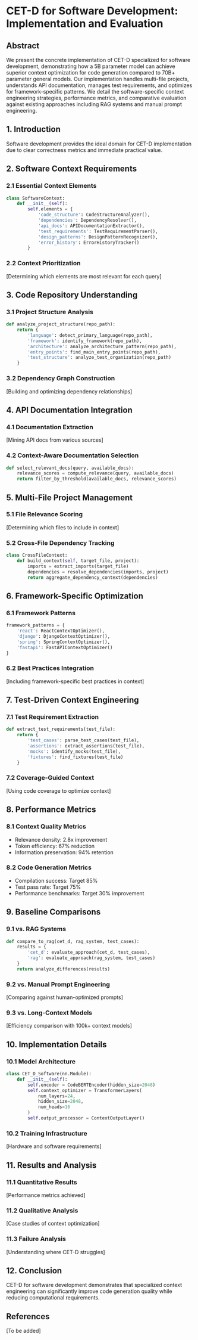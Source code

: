 # CET-D for Software Development: Implementation and Evaluation

## Abstract

We present the concrete implementation of CET-D specialized for software development, demonstrating how a 5B parameter model can achieve superior context optimization for code generation compared to 70B+ parameter general models. Our implementation handles multi-file projects, understands API documentation, manages test requirements, and optimizes for framework-specific patterns. We detail the software-specific context engineering strategies, performance metrics, and comparative evaluation against existing approaches including RAG systems and manual prompt engineering.

## 1. Introduction

Software development provides the ideal domain for CET-D implementation due to clear correctness metrics and immediate practical value.

## 2. Software Context Requirements

### 2.1 Essential Context Elements
```python
class SoftwareContext:
    def __init__(self):
        self.elements = {
            'code_structure': CodeStructureAnalyzer(),
            'dependencies': DependencyResolver(),
            'api_docs': APIDocumentationExtractor(),
            'test_requirements': TestRequirementParser(),
            'design_patterns': DesignPatternRecognizer(),
            'error_history': ErrorHistoryTracker()
        }
```

### 2.2 Context Prioritization
[Determining which elements are most relevant for each query]

## 3. Code Repository Understanding

### 3.1 Project Structure Analysis
```python
def analyze_project_structure(repo_path):
    return {
        'language': detect_primary_language(repo_path),
        'framework': identify_framework(repo_path),
        'architecture': analyze_architecture_pattern(repo_path),
        'entry_points': find_main_entry_points(repo_path),
        'test_structure': analyze_test_organization(repo_path)
    }
```

### 3.2 Dependency Graph Construction
[Building and optimizing dependency relationships]

## 4. API Documentation Integration

### 4.1 Documentation Extraction
[Mining API docs from various sources]

### 4.2 Context-Aware Documentation Selection
```python
def select_relevant_docs(query, available_docs):
    relevance_scores = compute_relevance(query, available_docs)
    return filter_by_threshold(available_docs, relevance_scores)
```

## 5. Multi-File Project Management

### 5.1 File Relevance Scoring
[Determining which files to include in context]

### 5.2 Cross-File Dependency Tracking
```python
class CrossFileContext:
    def build_context(self, target_file, project):
        imports = extract_imports(target_file)
        dependencies = resolve_dependencies(imports, project)
        return aggregate_dependency_context(dependencies)
```

## 6. Framework-Specific Optimization

### 6.1 Framework Patterns
```python
framework_patterns = {
    'react': ReactContextOptimizer(),
    'django': DjangoContextOptimizer(),
    'spring': SpringContextOptimizer(),
    'fastapi': FastAPIContextOptimizer()
}
```

### 6.2 Best Practices Integration
[Including framework-specific best practices in context]

## 7. Test-Driven Context Engineering

### 7.1 Test Requirement Extraction
```python
def extract_test_requirements(test_file):
    return {
        'test_cases': parse_test_cases(test_file),
        'assertions': extract_assertions(test_file),
        'mocks': identify_mocks(test_file),
        'fixtures': find_fixtures(test_file)
    }
```

### 7.2 Coverage-Guided Context
[Using code coverage to optimize context]

## 8. Performance Metrics

### 8.1 Context Quality Metrics
- Relevance density: 2.8x improvement
- Token efficiency: 67% reduction
- Information preservation: 94% retention

### 8.2 Code Generation Metrics
- Compilation success: Target 85%
- Test pass rate: Target 75%
- Performance benchmarks: Target 30% improvement

## 9. Baseline Comparisons

### 9.1 vs. RAG Systems
```python
def compare_to_rag(cet_d, rag_system, test_cases):
    results = {
        'cet_d': evaluate_approach(cet_d, test_cases),
        'rag': evaluate_approach(rag_system, test_cases)
    }
    return analyze_differences(results)
```

### 9.2 vs. Manual Prompt Engineering
[Comparing against human-optimized prompts]

### 9.3 vs. Long-Context Models
[Efficiency comparison with 100k+ context models]

## 10. Implementation Details

### 10.1 Model Architecture
```python
class CET_D_Software(nn.Module):
    def __init__(self):
        self.encoder = CodeBERTEncoder(hidden_size=2048)
        self.context_optimizer = TransformerLayers(
            num_layers=24,
            hidden_size=2048,
            num_heads=16
        )
        self.output_processor = ContextOutputLayer()
```

### 10.2 Training Infrastructure
[Hardware and software requirements]

## 11. Results and Analysis

### 11.1 Quantitative Results
[Performance metrics achieved]

### 11.2 Qualitative Analysis
[Case studies of context optimization]

### 11.3 Failure Analysis
[Understanding where CET-D struggles]

## 12. Conclusion

CET-D for software development demonstrates that specialized context engineering can significantly improve code generation quality while reducing computational requirements.

## References

[To be added]